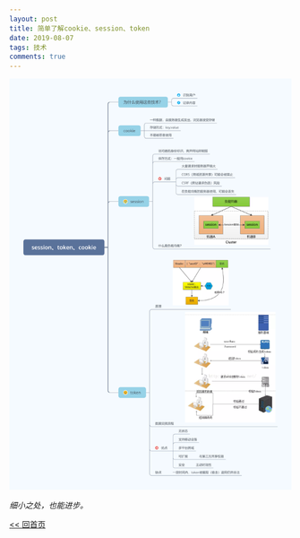 ```yaml
---
layout: post
title: 简单了解cookie、session、token
date: 2019-08-07
tags: 技术
comments: true
---
```


![图例](/assets/img/learncst.png)

_细小之处，也能进步。_

[<< 回首页](..)